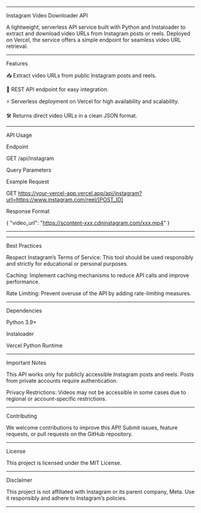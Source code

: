 
---

Instagram Video Downloader API

A lightweight, serverless API service built with Python and Instaloader to extract and download video URLs from Instagram posts or reels. Deployed on Vercel, the service offers a simple endpoint for seamless video URL retrieval.


---

Features

📥 Extract video URLs from public Instagram posts and reels.

🔗 REST API endpoint for easy integration.

⚡ Serverless deployment on Vercel for high availability and scalability.

🛠 Returns direct video URLs in a clean JSON format.



---

API Usage

Endpoint

GET /api/instagram

Query Parameters

Example Request

GET https://your-vercel-app.vercel.app/api/instagram?url=https://www.instagram.com/reel/[POST_ID]

Response Format

{
    "video_url": "https://scontent-xxx.cdninstagram.com/xxx.mp4"
}


---






---

Best Practices

Respect Instagram’s Terms of Service: This tool should be used responsibly and strictly for educational or personal purposes.

Caching: Implement caching mechanisms to reduce API calls and improve performance.

Rate Limiting: Prevent overuse of the API by adding rate-limiting measures.





---

Dependencies

Python 3.9+

Instaloader

Vercel Python Runtime



---

Important Notes

This API works only for publicly accessible Instagram posts and reels. Posts from private accounts require authentication.

Privacy Restrictions: Videos may not be accessible in some cases due to regional or account-specific restrictions.



---

Contributing

We welcome contributions to improve this API! Submit issues, feature requests, or pull requests on the GitHub repository.


---

License

This project is licensed under the MIT License.


---

Disclaimer

This project is not affiliated with Instagram or its parent company, Meta. Use it responsibly and adhere to Instagram’s policies.


---

